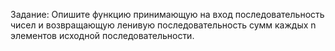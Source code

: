 Задание: Опишите функцию принимающую на вход последовательность чисел 
и возвращающую ленивую последовательность сумм каждых n элементов 
исходной последовательности.
